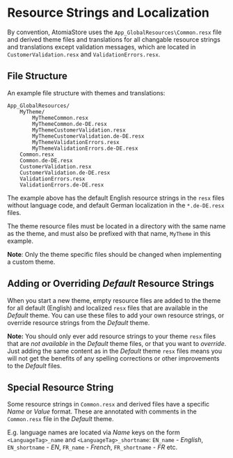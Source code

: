 ﻿Resource Strings and Localization
=================================

By convention, AtomiaStore uses the `App_GlobalResources\Common.resx` file and derived theme files and translations for all changable resource strings and translations except validation messages, which are located in `CustomerValidation.resx` and `ValidationErrors.resx`.

File Structure
--------------

An example file structure with themes and translations:

    App_GlobalResources/
        MyTheme/
            MyThemeCommon.resx
            MyThemeCommon.de-DE.resx
            MyThemeCustomerValidation.resx
            MyThemeCustomerValidation.de-DE.resx
            MyThemeValidationErrors.resx
            MyThemeValidationErrors.de-DE.resx
        Common.resx
        Common.de-DE.resx
        CustomerValidation.resx
        CustomerValidation.de-DE.resx
        ValidationErrors.resx
        ValidationErrors.de-DE.resx
        

The example above has the default English resource strings in the `resx` files without language code, and default German localization in the `*.de-DE.resx` files.

The theme resource files must be located in a directory with the same name as the theme, and must also be prefixed with that name, `MyTheme` in this example.

**Note**: Only the theme specific files should be changed when implementing a custom theme.


Adding or Overriding *Default* Resource Strings
-----------------------------------------------

When you start a new theme, empty resource files are added to the theme for all default (English) and localized `resx` files that are available in the *Default* theme. You can use these files to add your own resource strings, or override resource strings from the *Default* theme.

**Note:** You should only ever add resource strings to your theme `resx` files that are *not available* in the *Default* theme files, or that you want to *override*. Just adding the same content as in the *Default* theme `resx` files means you will not get the benefits of any spelling corrections or other improvements to the *Default* files.


Special Resource String
-----------------------

Some resource strings in `Common.resx` and derived files have a specific *Name* or *Value* format. These are annotated with comments in the `Common.resx` file in the *Default* theme.

E.g. language names are located via *Name* keys on the form `<LanguageTag>_name` and `<LanguageTag>_shortname`: `EN_name` - *English*, `EN_shortname` - *EN*, `FR_name` - *French*, `FR_shortname` - *FR* etc.